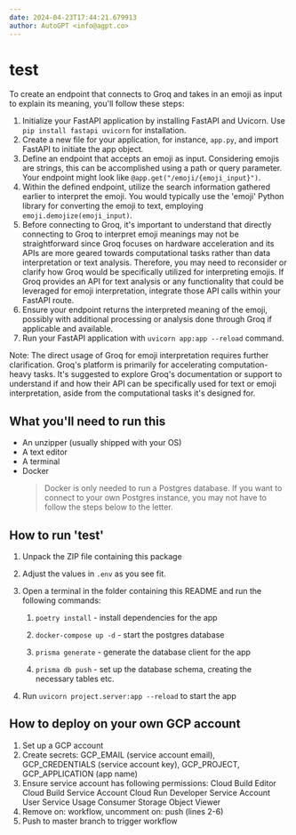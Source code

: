 ```yaml
---
date: 2024-04-23T17:44:21.679913
author: AutoGPT <info@agpt.co>
---
```


# test

To create an endpoint that connects to Groq and takes in an emoji as input to explain its meaning, you'll follow these steps:

1. Initialize your FastAPI application by installing FastAPI and Uvicorn. Use `pip install fastapi uvicorn` for installation.
2. Create a new file for your application, for instance, `app.py`, and import FastAPI to initiate the app object.
3. Define an endpoint that accepts an emoji as input. Considering emojis are strings, this can be accomplished using a path or query parameter. Your endpoint might look like `@app.get("/emoji/{emoji_input}")`.
4. Within the defined endpoint, utilize the search information gathered earlier to interpret the emoji. You would typically use the 'emoji' Python library for converting the emoji to text, employing `emoji.demojize(emoji_input)`.
5. Before connecting to Groq, it's important to understand that directly connecting to Groq to interpret emoji meanings may not be straightforward since Groq focuses on hardware acceleration and its APIs are more geared towards computational tasks rather than data interpretation or text analysis. Therefore, you may need to reconsider or clarify how Groq would be specifically utilized for interpreting emojis. If Groq provides an API for text analysis or any functionality that could be leveraged for emoji interpretation, integrate those API calls within your FastAPI route.
6. Ensure your endpoint returns the interpreted meaning of the emoji, possibly with additional processing or analysis done through Groq if applicable and available.
7. Run your FastAPI application with `uvicorn app:app --reload` command.

Note: The direct usage of Groq for emoji interpretation requires further clarification. Groq's platform is primarily for accelerating computation-heavy tasks. It's suggested to explore Groq's documentation or support to understand if and how their API can be specifically used for text or emoji interpretation, aside from the computational tasks it's designed for.

## What you'll need to run this
* An unzipper (usually shipped with your OS)
* A text editor
* A terminal
* Docker
  > Docker is only needed to run a Postgres database. If you want to connect to your own
  > Postgres instance, you may not have to follow the steps below to the letter.


## How to run 'test'

1. Unpack the ZIP file containing this package

2. Adjust the values in `.env` as you see fit.

3. Open a terminal in the folder containing this README and run the following commands:

    1. `poetry install` - install dependencies for the app

    2. `docker-compose up -d` - start the postgres database

    3. `prisma generate` - generate the database client for the app

    4. `prisma db push` - set up the database schema, creating the necessary tables etc.

4. Run `uvicorn project.server:app --reload` to start the app

## How to deploy on your own GCP account
1. Set up a GCP account
2. Create secrets: GCP_EMAIL (service account email), GCP_CREDENTIALS (service account key), GCP_PROJECT, GCP_APPLICATION (app name)
3. Ensure service account has following permissions: 
    Cloud Build Editor
    Cloud Build Service Account
    Cloud Run Developer
    Service Account User
    Service Usage Consumer
    Storage Object Viewer
4. Remove on: workflow, uncomment on: push (lines 2-6)
5. Push to master branch to trigger workflow
